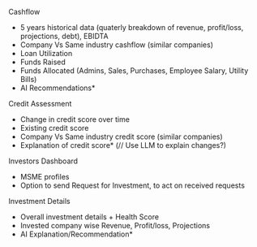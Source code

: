 Cashflow
- 5 years historical data (quaterly breakdown of revenue, profit/loss, projections, debt), EBIDTA
- Company Vs Same industry cashflow (similar companies)
- Loan Utilization
 - Funds Raised
 - Funds Allocated (Admins, Sales, Purchases, Employee Salary, Utility Bills)
 - AI Recommendations*

Credit Assessment
- Change in credit score over time
- Existing credit score
- Company Vs Same industry credit score (similar companies)
- Explanation of credit score* (// Use LLM to explain changes?)

Investors
Dashboard
- MSME profiles
- Option to send Request for Investment, to act on received requests

Investment Details
- Overall investment details + Health Score
- Invested company wise Revenue, Profit/loss, Projections
- AI Explanation/Recommendation*